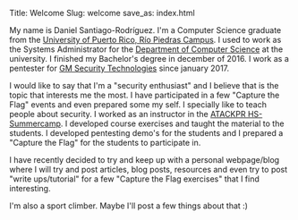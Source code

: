 Title: Welcome
Slug: welcome
save_as: index.html

<div class="jumbotron">
  <p> My name is Daniel Santiago-Rodríguez. I'm a Computer Science graduate from the <a href="http://uprrp.edu/">University of Puerto Rico, Río Piedras Campus</a>. I used to work as the Systems Administrator for the <a href="http://ccom.uprrp.edu/">Department of Computer Science</a> at the university. I finished my Bachelor's degree in december of 2016. I work as a pentester for <a href="https://www.gmsectec.com/">GM Security Technologies</a> since january 2017.</p>

  <p>I would like to say that I'm a "security enthusiast" and I believe that is the topic that interests me the most. I have participated in a few "Capture the Flag" events and even prepared some my self. I specially like to teach people about security. I worked as an instructor in the <a href="http://atackpr.ccom.uprrp.edu/index.php?page=summer-camp">ATACKPR HS-Summercamp</a>. I developed course exercises and taught the material to the students. I developed pentesting demo's for the students and I prepared a "Capture the Flag" for the students to participate in. </p>

  <p>I have recently decided to try and keep up with a personal webpage/blog where I will try and post articles, blog posts, resources and even try to post "write ups/tutorial" for a few "Capture the Flag exercises" that I find interesting.</p>

  <p>I'm also a sport climber. Maybe I'll post a few things about that :)</p>

</div>
